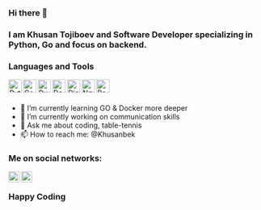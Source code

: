 ### Hi there 👋

### I am Khusan Tojiboev and Software Developer specializing in Python, Go and focus on backend.


### Languages and Tools

<img align="left" alt="Python" width="26px" src = "https://user-images.githubusercontent.com/16644240/102693816-089fdf00-423f-11eb-9ac9-175e0d855786.png">
<img align="left" alt="C++" width="26px" src = "https://user-images.githubusercontent.com/16644240/102693790-e4440280-423e-11eb-93da-31914aa86bd8.png">
<img align="left" alt="PyCharm" width="26px" src="https://user-images.githubusercontent.com/16644240/102696911-b0270c80-4253-11eb-92dc-bae90ba298dd.png">
<img align="left" alt="Docker" width="26px" src="https://user-images.githubusercontent.com/16644240/102693719-6da70500-423e-11eb-840d-a021b78faa61.png">
<img align="left" alt="Django" width="26px" src="https://user-images.githubusercontent.com/16644240/102693763-c1b1e980-423e-11eb-887c-eba522c95664.png">
<img align="left" alt="Nginx" width="26px" src="https://user-images.githubusercontent.com/16644240/102693848-56b4e280-423f-11eb-9642-3698464d7bed.png">
<img align="left" alt="Postgresql" width="26px" src="https://user-images.githubusercontent.com/16644240/102693972-ec507200-423f-11eb-9007-e9e1fb434cb5.png">
<br/>
<br/>

- 🌱 I’m currently learning GO & Docker more deeper
- 🔭 I’m currently working on communication skills
- 💬 Ask me about coding, table-tennis
- 📫 How to reach me: @Khusanbek

### Me on social networks:

[linkedin]: https://www.linkedin.com/in/khusann/
[telegram]: https://t.me/Khusanbek

[<img align="left" alt="codeSTACKr | LinkedIn" width="22px" src="https://camo.githubusercontent.com/b65faae8871ebbdb99790f2644ea7f3c89800b0c/68747470733a2f2f63646e2e6a7364656c6976722e6e65742f6e706d2f73696d706c652d69636f6e734076332f69636f6e732f6c696e6b6564696e2e737667" data-canonical-src="https://cdn.jsdelivr.net/npm/simple-icons@v3/icons/linkedin.svg" style="max-width:100%;">][linkedin]
[<img align="left" alt="codeSTACKr | Instagram" width="22px"  src="https://cdn.jsdelivr.net/npm/simple-icons@v3/icons/telegram.svg" style="max-width:100%;">][telegram]
<br/>

### Happy Coding

